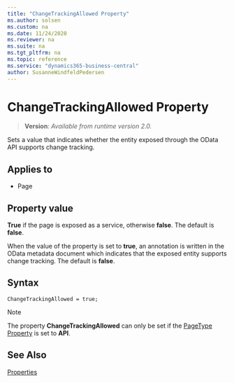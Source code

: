 ```yaml
---
title: "ChangeTrackingAllowed Property"
ms.author: solsen
ms.custom: na
ms.date: 11/24/2020
ms.reviewer: na
ms.suite: na
ms.tgt_pltfrm: na
ms.topic: reference
ms.service: "dynamics365-business-central"
author: SusanneWindfeldPedersen
---
```

[//]: # (START>DO_NOT_EDIT)
[//]: # (IMPORTANT:Do not edit any of the content between here and the END>DO_NOT_EDIT.)
[//]: # (Any modifications should be made in the .xml files in the ModernDev repo.)
# ChangeTrackingAllowed Property
> **Version**: _Available from runtime version 2.0._

Sets a value that indicates whether the entity exposed through the OData API supports change tracking.

## Applies to
-   Page


[//]: # (IMPORTANT: END>DO_NOT_EDIT)

## Property value
**True** if the page is exposed as a service, otherwise **false**. The default is **false**.

When the value of the property is set to **true**, an annotation is written in the OData metadata document which indicates that the exposed entity supports change tracking. The default is **false**.

## Syntax

```AL
ChangeTrackingAllowed = true;
```

> [!NOTE]
> The property **ChangeTrackingAllowed** can only be set if the [PageType Property](devenv-pagetype-property.md) is set to **API**.

 
## See Also  
[Properties](devenv-properties.md)  
